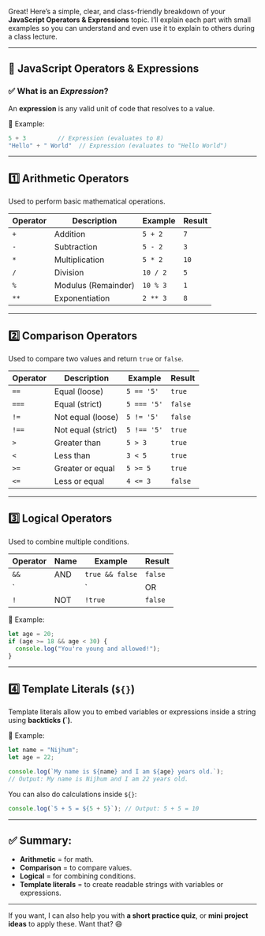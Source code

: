 Great! Here’s a simple, clear, and class-friendly breakdown of your **JavaScript Operators & Expressions** topic. I’ll explain each part with small examples so you can understand and even use it to explain to others during a class lecture.

---

## 🎯 JavaScript Operators & Expressions

### ✅ What is an *Expression*?
An **expression** is any valid unit of code that resolves to a value.

📌 Example:
```js
5 + 3         // Expression (evaluates to 8)
"Hello" + " World"  // Expression (evaluates to "Hello World")
```

---

## 1️⃣ Arithmetic Operators
Used to perform basic mathematical operations.

| Operator | Description    | Example       | Result |
|----------|----------------|---------------|--------|
| `+`      | Addition        | `5 + 2`       | `7`    |
| `-`      | Subtraction     | `5 - 2`       | `3`    |
| `*`      | Multiplication  | `5 * 2`       | `10`   |
| `/`      | Division        | `10 / 2`      | `5`    |
| `%`      | Modulus (Remainder) | `10 % 3`  | `1`    |
| `**`     | Exponentiation  | `2 ** 3`      | `8`    |

---

## 2️⃣ Comparison Operators
Used to compare two values and return `true` or `false`.

| Operator | Description         | Example       | Result     |
|----------|---------------------|---------------|------------|
| `==`     | Equal (loose)       | `5 == '5'`    | `true`     |
| `===`    | Equal (strict)      | `5 === '5'`   | `false`    |
| `!=`     | Not equal (loose)   | `5 != '5'`    | `false`    |
| `!==`    | Not equal (strict)  | `5 !== '5'`   | `true`     |
| `>`      | Greater than        | `5 > 3`       | `true`     |
| `<`      | Less than           | `3 < 5`       | `true`     |
| `>=`     | Greater or equal    | `5 >= 5`      | `true`     |
| `<=`     | Less or equal       | `4 <= 3`      | `false`    |

---

## 3️⃣ Logical Operators
Used to combine multiple conditions.

| Operator | Name      | Example             | Result     |
|----------|-----------|---------------------|------------|
| `&&`     | AND       | `true && false`     | `false`    |
| `||`     | OR        | `true || false`     | `true`     |
| `!`      | NOT       | `!true`             | `false`    |

📌 Example:
```js
let age = 20;
if (age >= 18 && age < 30) {
  console.log("You're young and allowed!");
}
```

---

## 4️⃣ Template Literals (`${}`)
Template literals allow you to embed variables or expressions inside a string using **backticks (`)**.

📌 Example:
```js
let name = "Nijhum";
let age = 22;

console.log(`My name is ${name} and I am ${age} years old.`);
// Output: My name is Nijhum and I am 22 years old.
```

You can also do calculations inside `${}`:
```js
console.log(`5 + 5 = ${5 + 5}`); // Output: 5 + 5 = 10
```

---

## ✅ Summary:
- **Arithmetic** = for math.
- **Comparison** = to compare values.
- **Logical** = for combining conditions.
- **Template literals** = to create readable strings with variables or expressions.

---

If you want, I can also help you with **a short practice quiz**, or **mini project ideas** to apply these. Want that? 😄

